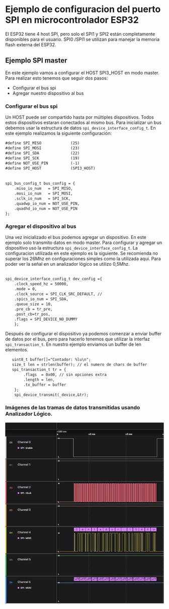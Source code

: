 # Ejemplo de configuracion del puerto SPI en microcontrolador ESP32
El ESP32 tiene 4 host SPI, pero solo el SPI1 y SPI2 están completamente disponibles para el usuario. SPI0 /SPI1 se utilizan para manejar la memoria flash externa del ESP32.

## Ejemplo SPI master

En este ejemplo vamos a configurar el HOST SPI3_HOST en modo master. Para realizar esto tenemos que seguir dos pasos:
- Configurar el bus spi
- Agregar nuestro dispositivo al bus

### Configurar el bus spi

Un HOST puede ser compartido hasta por múltiples dispositivos. Todos estos dispositivos estaran conectados al mismo bus. Para inicializar un bus debemos usar la estructura de datos `spi_device_interface_config_t`. En este ejemplo realizamos la siguiente configuración:

```
#define SPI_MISO             (25)
#define SPI_MOSI             (23)
#define SPI_SDA              (22)
#define SPI_SCK              (19)
#define NOT_USE_PIN          (-1)
#define SPI_HOST             (SPI3_HOST)


spi_bus_config_t bus_config = {
    .miso_io_num   = SPI_MISO,
    .mosi_io_num   = SPI_MOSI,
    .sclk_io_num   = SPI_SCK,
    .quadwp_io_num = NOT_USE_PIN,
    .quadhd_io_num = NOT_USE_PIN
};
```


### Agregar el dispositivo al bus
Una vez inicializado el bus podemos agregar un dispositivo. En este ejemplo solo transmito datos en modo master. Para configurar y agregar un dispositivo uso la estructura `spi_device_interface_config_t`. La configuracion utilizada en este ejemplo es la siguiente. Se recomienda no superar los 26Mhz en configuraciones simples como la utilizada aqui. Para poder ver la señal en un analizador lógico se utilizo 0,5Mhz.

```

spi_device_interface_config_t dev_config ={
    .clock_speed_hz = 50000,
    .mode = 0,
    .clock_source = SPI_CLK_SRC_DEFAULT, //
    .spics_io_num = SPI_SDA,
    .queue_size = 10,
    .pre_cb = tr_pre,
    .post_cb=tr_pos,
    .flags = SPI_DEVICE_NO_DUMMY
    };

```

Después de configurar el dispositivo ya podemos comenzar a enviar buffer de datos por el bus, pero para hacerlo tenemos que utilizar la interfaz `spi_transaction_t`. En nuestro ejemplo enviamos un buffer de len elementos.
```
   uint8_t buffer[]="Contador: %lu\n";
   size_t len = strlen(buffer); // el numero de chars de buffer
   spi_transaction_t tr = {
        .flags  = 0x00, // sin opciones extra
        .length = len,
        .tx_buffer = buffer
    };
    spi_device_transmit(_device,&tr);

```

### Imágenes de las tramas de datos transmitidas usando Analizador Lógico.

![cut](./imgs/frames_cut.jpg)
